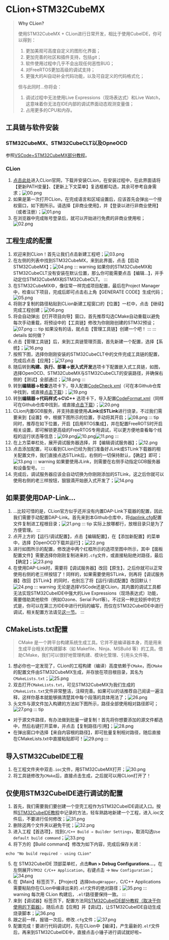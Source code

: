 # CLion+STM32CubeMX
> **Why CLion?**
>
> 使用STM32CubeMX + CLion进行日常开发，相比于使用CubeIDE，你可以得到：
> 1. 更加美观可高度自定义的图形化界面；
> 2. 更加完善的社区和插件支持，包括git；
> 3. 软件使用过程中几乎不会出现任何恶性BUG；
> 4. 对FreeRTOS更加高级的调试支持；
> 5. 更强大的AI自动补全代码功能，以及可自定义的代码格式化；
> 
> 但与此同时...你将会：
> 1. 调试过程中无法使用Live Expressions（现场表达式）和Live Watch，这意味着你无法在IDE内部的调试界面动态观测变量值；
> 2. 占用更多的CPU和内存。

## 工具链与软件安装

### STM32CubeMX、STM32CubeCLT以及OpneOCD

参照[VSCode+STM32CubeMX部分教程](/教程/正文/IDE/VSCode.md)。

### CLion

1. [点击此处](https://www.jetbrains.com.cn/clion/)进入CLion官网，下载并安装CLion，在安装过程中，在此界面请将【更新PATH变量】、【更新上下文菜单】复选框都勾选，其余可参考自身需求；![00.png](../../../images/IDE/CLion/00.png)
2. 如果是第一次打开CLion，在完成语言和区域设置后，应该首先会弹出一个授权窗口，如下图所示。请选择【非商业使用】，并【登录以进行非商业使用】（或者注册）；![01.png](../../../images/IDE/CLion/01.png)
3. 在浏览器中完成账号登录后，就可以开始进行免费的非商业使用啦；![02.png](../../../images/IDE/CLion/02.png)

## 工程生成的配置

1. 欢迎来到CLion！首先让我们点击新建工程吧；![03.png](../../../images/IDE/CLion/03.png)
2. 在左侧的列表中找到STM32CubeMX，来到此界面，点击【启动STM32CubeMX】；![04.png](../../../images/IDE/CLion/04.png)
::: warning
如果你的STM32CubeMX和STM32CubeCLT没有安装在默认位置，那么你可能需要点击【编辑...】，并手动定位STM32CubeMX和STM32CubeCLT。
:::
3. 在STM32CubeMX中，像往常一样完成项目配置，最后在Project Manager中，检查以下项目，完成后即可点击右上角【GENERATE CODE】生成代码；![05.png](../../../images/IDE/CLion/05.png)
4. 将刚才复制的路径粘贴到CLion新建工程窗口的【位置】一栏中，点击【继续】完成工程创建；![06.png](../../../images/IDE/CLion/06.png)
5. 将会自动弹出【打开项目向导】窗口，首先推荐勾选CMake自动重载以避免每次手动重载，将预设中的【工具链】修改为你刚刚创建的STM32预设；![07.png](../../../images/IDE/CLion/07.png)
::: tip
如果没有的话，就点击【管理工具链】创建一个吧！
:::
::: details 如何做？
1. 点击【管理工具链】后，来到工具链管理页面，首先新建一个配置，选择【系统】；![16.png](../../../images/IDE/CLion/16.png)
2. 按照下图，选择你刚刚安装的STM32CubeCLT中的文件完成工具链的配置，完成后点击【应用】；![17.png](../../../images/IDE/CLion/17.png)
3. 随后转到**构建、执行、部署→嵌入式开发**选项卡下配置嵌入式工具链，如图，选择OpenOCD、STM32CubeMX与STM32CubeCLT的安装路径，并确保右侧的【测试】全部通过；![18.png](../../../images/IDE/CLion/18.png)
:::
6. <Badge type="warning" text="可选步骤" />转到**编辑器→检查**选项卡下，导入配置[CodeCheck.xml](https://github.com/SUT-DTS/SUT-DTS.github.io/blob/db7044fd90bd89034067e8a7a245372294fb69b9/CLion_dev_env/CodeCheck.xml)（可在本Github仓库中找到，或直接[点击下载](https://github.com/SUT-DTS/SUT-DTS.github.io/releases/download/Ver.CH1.10-B/CLion_dev_env.zip)）；![19.png](../../../images/IDE/CLion/19.png)
7. <Badge type="warning" text="可选步骤" />转到**编辑器→代码样式→C\C++** 选项卡下，导入配置[CodeFormat.xml](https://github.com/SUT-DTS/SUT-DTS.github.io/blob/db7044fd90bd89034067e8a7a245372294fb69b9/CLion_dev_env/CodeFormat.xml)（同样可在Github仓库中找到，或直接[点击下载](https://github.com/SUT-DTS/SUT-DTS.github.io/releases/download/Ver.CH1.10-B/CLion_dev_env.zip)）；![20.png](../../../images/IDE/CLion/20.png)
8. CLion内置GDB服务，并支持直接使用**JLink**或**STLink**进行烧录，不过我们需要来到【设置】中，根据下图所示的位置，手动将其开启；![08.png](../../../images/IDE/CLion/08.png)
::: tip
同时，推荐在如下位置，开启【启用RTOS集成】，并在配置FreeROTS时开启相关设置，即可解锁更高级的FreeRTOS专用调试，可以更方便地查看每个线程的运行状态等信息；![09.png](../../../images/IDE/CLion/09.png)![10.png](../../../images/IDE/CLion/10.png)![11.png](../../../images/IDE/CLion/11.png)
:::
9. 在上方菜单栏处，展开调试服务器选择，并【编辑调试服务器】；![12.png](../../../images/IDE/CLion/12.png)
10. 点击添加配置，可以看到CLion已经为我们准备好JLink或STLink下载器的相关配置文件，我们直接点选STLink后，右侧的一切保持默认，【确定】即可；![13.png](../../../images/IDE/CLion/13.png)
::: warning
如果要使用JLink，则需要在右侧手动指定GDB服务器和设备型号。
:::
11. 完成后，调试服务器应该会自动切换为你刚刚添加的STLink，这之后你就可以使用右侧的老三样按钮，狠狠滴开始嵌入式开发了；![14.png](../../../images/IDE/CLion/14.png)

## 如果要使用DAP-Link...

1. ...比较可惜的是，CLion官方似乎还并没有内置DAP-Link下载器的配置，因此我们需要手动配置DAP-Link。首先来到本Github仓库中，将[daplink.cfg](https://github.com/SUT-DTS/SUT-DTS.github.io/blob/db7044fd90bd89034067e8a7a245372294fb69b9/CLion_dev_env/daplink.cfg)配置文件复制进工程根目录；![21.png](../../../images/IDE/CLion/21.png)
::: tip
实际上放哪都行，放根目录只是为了方便管理。
:::
2. 点开上方的【运行/调试配置】，点击【编辑配置】，在【添加新配置】的菜单中，选择【OpenOCD下载并运行】；![22.png](../../../images/IDE/CLion/22.png)
3. 进行如图所示的配置，修改途中两个红框所示的选项至图中所示，其中【面板配置文件】需要选择你刚刚复制进来的`.cfg`文件，或直接粘贴绝对路径，最后【确定】；![23.png](../../../images/IDE/CLion/23.png)
4. 在使用DAP-Link时，需要将【调试服务器】改回【原生】，之后你就可以正常使用右侧的老三样按钮了！同样的，如果需要使用STLink，则再将【调试服务器】改回【STLink】的同时，也别忘了将【运行/调试配置】改回默认！![24.png](../../../images/IDE/CLion/24.png)
::: warning
无论是选择VSCode还是CLion，其内置的调试工具都无法实现STM32CubeIDE中强大的Live Expressions（现场表达式）功能，需要借助其他软件（例如Ozone、Serial Port等）。不过另一种比较折中的方式是，你可以在第三方IDE中进行代码的编写，而仅在STM32CubeIDE中进行调试，相关配置方法请见[这一节](/教程/正文/IDE/CLion#仅使用stm32cubeide进行调试的配置)。
:::

## CMakeLists.txt配置

> CMake 是一个跨平台构建系统生成工具。它并不是编译器本身，而是用来生成平台相关的构建脚本（如 Makefile、Ninja、MSBuild 等）的工具。借助CMake，我们可以很好地管理构建、模块化管理、引用头文件等。

1. 想必你也一定发现了，CLion的工程构建（编译）高度依赖于`CMake`，而`CMake`的配置文件由STM32CubeMX生成，并存放在项目根目录，其名为`CMakeLists.txt`；![25.png](../../../images/IDE/CLion/25.png)
2. 双击打开`CMakeLists.txt`，可见STM32CubeMX为我们生成的`CMakeLists.txt`文件非常整洁，注释完善。如果可以的话推荐自己阅读一遍注释，这样你基本就能够搞清楚其中每个段落的具体用法了；![26.png](../../../images/IDE/CLion/26.png)
3. 头文件与源文件加入构建的方法如下图所示，路径全部使用相对路径即可；![27.png](../../../images/IDE/CLion/27.png)
::: tip
- 对于源文件路径，有办法做到批量一键复制！首先将你想要添加的源文件都选中，然后右键打开菜单，并点击【复制路径/引用】；![28.png](../../../images/IDE/CLion/28.png)
- 在弹出窗口中选择【来自内容根的路径】，即可批量复制相对路径，随后直接在CMakeLists.txt中直接粘贴即可！![29.png](../../../images/IDE/CLion/29.png)
:::

## 导入STM32CubeIDE工程

1. 在工程文件夹中双击`.ioc`文件，用STM32CubeMX打开；![30.png](../../../images/IDE/CLion/30.png)
2. 将工具链修改为`CMake`后，直接点击生成，之后就可以用CLion打开了！

## 仅使用STM32CubeIDE进行调试的配置

1. 首先，我们需要我们要创建一个空壳工程作为STM32CubeIDE调试入口。按照[STM32CubeIDE教程](/教程/正文/IDE/STM32CubeIDE#项目基本配置)中记录的方法，轻车熟路地新建一个工程，进入.ioc文件后，不要进行任何修改；![31.png](../../../images/IDE/CLion/31.png)
2. 删除这两个文件夹以避免干扰；![32.png](../../../images/IDE/CLion/32.png)
3. 进入工程【首选项】，找到`C/C++ Build → Builder Settings`，取消勾选`Use default build command`；![33.png](../../../images/IDE/CLion/33.png)
4. 将下方的【Build command】修改为如下内容，完成后保存关闭：
```
echo "No build required - using CLion"
```
5. 在 STM32CubeIDE 顶部菜单栏，点击**Run > Debug Configurations...**，在左侧展开`STM32 C/C++ Application`，右键点击 → `New Configuration`；![34.png](../../../images/IDE/CLion/34.png)
6. 在【Main】标签页下，【Project】选择`DebugWrapper`，C/C++ Applications需要粘贴你在CLion中编译出来的`.elf`文件的绝对路径；![35.png](../../../images/IDE/CLion/35.png)
::: warning
每次用 CLion 构建后，`.elf`路径要保持一致。
:::
7. 来到【调试器】标签页下，配置方法同[STM32CubeIDE部分教程（取决于你使用的下载器）](/教程/正文/IDE/STM32CubeIDE#使用dap-link下载、调试程序到单片机)，随后点击【应用】并【调试】，让STM32CubeIDE自动生成烧录脚本；![36.png](../../../images/IDE/CLion/36.png)
8. 跟之前一样，报错一次后，修改`.cfg`文件；![37.png](../../../images/IDE/CLion/37.png)
9. 配置完成！要进行代码调试时，先在CLion中【编译】，产生最新的`.elf`文件后，再来到STM32CubeIDE中，直接点击小锤子进行调试就好啦~